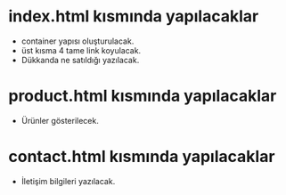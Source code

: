 # index.html kısmında yapılacaklar
- container yapısı oluşturulacak.
- üst kısma 4 tame link koyulacak.
- Dükkanda ne satıldığı yazılacak.

# product.html kısmında yapılacaklar
- Ürünler gösterilecek.

# contact.html kısmında yapılacaklar
- İletişim bilgileri yazılacak.

